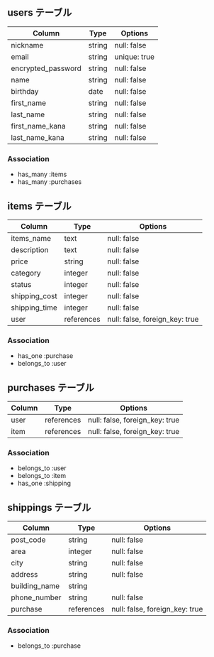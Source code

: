 ## users テーブル

| Column             | Type   | Options      |
| ------------------ | ------ | ------------ |
| nickname           | string | null: false  |
| email              | string | unique: true |
| encrypted_password | string | null: false  |
| name               | string | null: false  |
| birthday           | date   | null: false  |
| first_name         | string | null: false  |
| last_name          | string | null: false  |
| first_name_kana    | string | null: false  |
| last_name_kana     | string | null: false  |

### Association

- has_many :items
- has_many :purchases


## items テーブル

| Column        | Type       | Options                        |
| ------------- | ---------- | ------------------------------ |
| items_name    | text       | null: false                    |
| description   | text       | null: false                    |
| price         | string     | null: false                    |
| category      | integer    | null: false                    |
| status        | integer    | null: false                    |
| shipping_cost | integer    | null: false                    |
| shipping_time | integer    | null: false                    |
| user          | references | null: false, foreign_key: true |

### Association

- has_one :purchase
- belongs_to :user


## purchases テーブル

| Column       | Type       | Options                        |
| ------------ | ---------- | ------------------------------ |
| user         | references | null: false, foreign_key: true |
| item         | references | null: false, foreign_key: true |

### Association

- belongs_to :user
- belongs_to :item
- has_one :shipping



## shippings テーブル

| Column        | Type        | Options                        |
| ------------- | ----------- | ------------------------------ |
| post_code     | string      | null: false                    |
| area          | integer     | null: false                    |
| city          | string      | null: false                    |
| address       | string      | null: false                    |
| building_name | string      |                                |
| phone_number  | string      | null: false                    |
| purchase      | references  | null: false, foreign_key: true |


### Association

- belongs_to :purchase